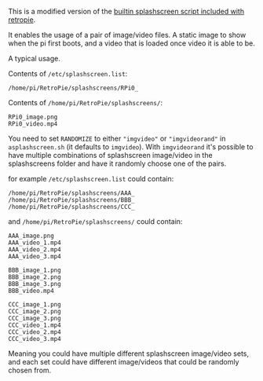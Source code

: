 This is a modified version of the [builtin splashscreen script included with retropie](https://github.com/RetroPie/RetroPie-Setup/tree/master/scriptmodules/supplementary/splashscreen).

It enables the usage of a pair of image/video files. A static image to show when the pi first boots, and a video that is loaded once video it is able to be.

A typical usage.

Contents of `/etc/splashscreen.list`:

    /home/pi/RetroPie/splashscreens/RPi0_

Contents of `/home/pi/RetroPie/splashscreens/`:

    RPi0_image.png
    RPi0_video.mp4

You need to set `RANDOMIZE` to either `"imgvideo"` or `"imgvideorand"` in `asplashscreen.sh` (it defaults to `imgvideo`). With `imgvideorand` it's possible to have multiple combinations of splashscreen image/video in the splashscreens folder and have it randomly choose one of the pairs.

for example `/etc/splashscreen.list` could contain:

    /home/pi/RetroPie/splashscreens/AAA_
    /home/pi/RetroPie/splashscreens/BBB_
    /home/pi/RetroPie/splashscreens/CCC_

and `/home/pi/RetroPie/splashscreens/` could contain:

    AAA_image.png
    AAA_video_1.mp4
    AAA_video_2.mp4
    AAA_video_3.mp4
    
    BBB_image_1.png
    BBB_image_2.png
    BBB_image_3.png
    BBB_video.mp4
    
    CCC_image_1.png
    CCC_image_2.png
    CCC_image_3.png
    CCC_video_1.mp4
    CCC_video_2.mp4
    CCC_video_3.mp4

Meaning you could have multiple different splashscreen image/video sets, and each set could have different image/videos that could be randomly chosen from.

